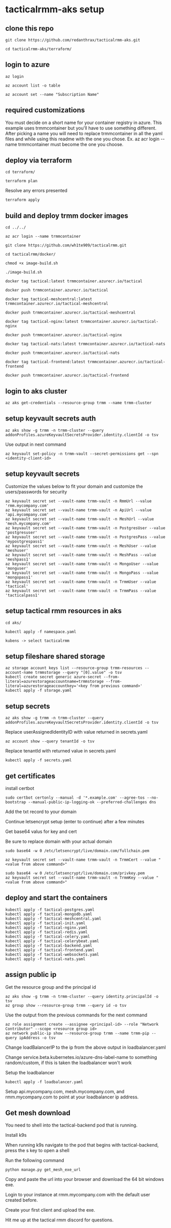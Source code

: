 # tacticalrmm-aks setup

## clone this repo

```
git clone https://github.com/redanthrax/tacticalrmm-aks.git

cd tacticalrmm-aks/terraform/
```

## login to azure

```
az login

az account list -o table

az account set --name "Subscription Name"
```

## required customizations

You must decide on a short name for your container registry in azure.
This example uses trmmcontainer but you'll have to use something different.
After picking a name you will need to replace trmmcontainer in all the yaml files and while using this readme with the one you chose.
Ex. az acr login --name trmmcontainer must become the one you choose.

## deploy via terraform

```
cd terraform/

terraform plan
```

Resolve any errors presented

```
terraform apply
```

## build and deploy trmm docker images

```
cd ../../

az acr login --name trmmcontainer

git clone https://github.com/wh1te909/tacticalrmm.git

cd tacticalrmm/docker/

chmod +x image-build.sh

./image-build.sh

docker tag tactical:latest trmmcontainer.azurecr.io/tactical

docker push trmmcontainer.azurecr.io/tactical

docker tag tactical-meshcentral:latest trmmcontainer.azurecr.io/tactical-meshcentral

docker push trmmcontainer.azurecr.io/tactical-meshcentral

docker tag tactical-nginx:latest trmmcontainer.azurecr.io/tactical-nginx

docker push trmmcontainer.azurecr.io/tactical-nginx

docker tag tactical-nats:latest trmmcontainer.azurecr.io/tactical-nats

docker push trmmcontainer.azurecr.io/tactical-nats

docker tag tactical-frontend:latest trmmcontainer.azurecr.io/tactical-frontend

docker push trmmcontainer.azurecr.io/tactical-frontend
```

## login to aks cluster

```
az aks get-credentials --resource-group trmm --name trmm-cluster
```

## setup keyvault secrets auth

```
az aks show -g trmm -n trmm-cluster --query addonProfiles.azureKeyvaultSecretsProvider.identity.clientId -o tsv
```

Use output in next command

```
az keyvault set-policy -n trmm-vault --secret-permissions get --spn <identity-client-id>
```

## setup keyvault secrets

Customize the values below to fit your domain and customize the users/passwords for security

```
az keyvault secret set --vault-name trmm-vault -n RmmUrl --value 'rmm.mycompany.com'
az keyvault secret set --vault-name trmm-vault -n ApiUrl --value 'api.mycompany.com'
az keyvault secret set --vault-name trmm-vault -n MeshUrl --value 'mesh.mycompany.com'
az keyvault secret set --vault-name trmm-vault -n PostgresUser --value 'postgresuser'
az keyvault secret set --vault-name trmm-vault -n PostgresPass --value 'mypostgrespass1'
az keyvault secret set --vault-name trmm-vault -n MeshUser --value 'meshuser'
az keyvault secret set --vault-name trmm-vault -n MeshPass --value 'meshpass1'
az keyvault secret set --vault-name trmm-vault -n MongoUser --value 'monguser'
az keyvault secret set --vault-name trmm-vault -n MongoPass --value 'mongopass1'
az keyvault secret set --vault-name trmm-vault -n TrmmUser --value 'tactical'
az keyvault secret set --vault-name trmm-vault -n TrmmPass --value 'tacticalpass1'
```

## setup tactical rmm resources in aks

```
cd aks/

kubectl apply -f namespace.yaml

kubens -> select tacticalrmm
```

## setup fileshare shared storage

```
az storage account keys list --resource-group trmm-resources --account-name trmmstorage --query "[0].value" -o tsv
kubectl create secret generic azure-secret --from-literal=azurestorageaccountname=trmmstorage --from-literal=azurestorageaccountkey='<key from previous command>'
kubectl apply -f storage.yaml
```

## setup secrets

```
az aks show -g trmm -n trmm-cluster --query addonProfiles.azureKeyvaultSecretsProvider.identity.clientId -o tsv
```

Replace userAssignedIdentityID with value returned in secrets.yaml

```
az account show --query tenantId -o tsv
```

Replace tenantId with returned value in secrets.yaml

```
kubectl apply -f secrets.yaml
```

## get certificates

install certbot

```
sudo certbot certonly --manual -d '*.example.com' --agree-tos --no-bootstrap --manual-public-ip-logging-ok --preferred-challenges dns
```

Add the txt record to your domain

Continue letsencrypt setup (enter to continue) after a few minutes

Get base64 valus for key and cert

Be sure to replace domain with your actual domain

```
sudo base64 -w 0 /etc/letsencrypt/live/domain.com/fullchain.pem

az keyvault secret set --vault-name trmm-vault -n TrmmCert --value "<value from above command>"
```

```
sudo base64 -w 0 /etc/letsencrypt/live/domain.com/privkey.pem
az keyvault secret set --vault-name trmm-vault -n TrmmKey --value "<value from above command>"
```

## deploy and start the containers

```
kubectl apply -f tactical-postgres.yaml
kubectl apply -f tactical-mongodb.yaml
kubectl apply -f tactical-meshcentral.yaml
kubectl apply -f tactical-init.yaml
kubectl apply -f tactical-nginx.yaml
kubectl apply -f tactical-redis.yaml
kubectl apply -f tactical-celery.yaml
kubectl apply -f tactical-celerybeat.yaml
kubectl apply -f tactical-backend.yaml
kubectl apply -f tactical-frontend.yaml
kubectl apply -f tactical-websockets.yaml
kubectl apply -f tactical-nats.yaml
```

## assign public ip

Get the resource group and the principal id

```
az aks show -g trmm -n trmm-cluster --query identity.principalId -o tsv
az group show --resource-group trmm --query id -o tsv
```

Use the output from the previous commands for the next command

```
az role assignment create --assignee <principal-id> --role "Network Contributor" --scope <resource group id>
az network public-ip show --resource-group trmm --name trmm-pip --query ipAddress -o tsv
```

Change loadBalancerIP to the ip from the above output in loadbalancer.yaml

Change service.beta.kubernetes.io/azure-dns-label-name to something random/custom, if this is taken the loadbalancer won't work

Setup the loadbalancer

```
kubectl apply -f loadbalancer.yaml
```

Setup api.mycompany.com, mesh.mycompany.com, and rmm.mycompany.com to point at your loadbalancer ip address.

## Get mesh download

You need to shell into the tactical-backend pod that is running.

Install k9s

When running k9s navigate to the pod that begins with tactical-backend, press the s key to open a shell

Run the following command

```
python manage.py get_mesh_exe_url
```

Copy and paste the url into your browser and download the 64 bit windows exe.

Login to your instance at rmm.mycompany.com with the default user created before.

Create your first client and upload the exe.

Hit me up at the tactical rmm discord for questions.